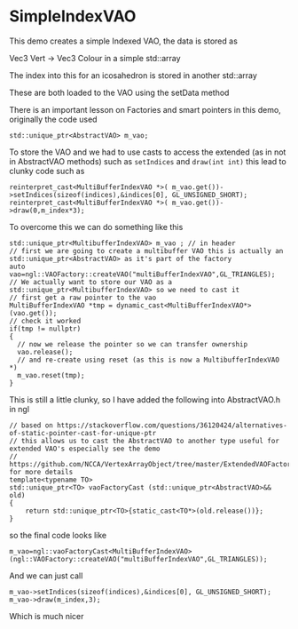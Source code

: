 # SimpleIndexVAO
This demo creates a simple Indexed VAO, the data is stored as

Vec3 Vert -> Vec3 Colour in a simple std::array

The index into this for an icosahedron is stored in another  std::array

These are both loaded to the VAO using the setData method

There is an important lesson on Factories and smart pointers in this demo, originally the code used

```
std::unique_ptr<AbstractVAO> m_vao;
```

To store the VAO and we had to use casts to access the extended (as in not in AbstractVAO methods) such as ```setIndices``` and ```draw(int int)``` this lead to clunky code such as

```
reinterpret_cast<MultiBufferIndexVAO *>( m_vao.get())->setIndices(sizeof(indices),&indices[0], GL_UNSIGNED_SHORT);
reinterpret_cast<MultiBufferIndexVAO *>( m_vao.get())->draw(0,m_index*3);
```

To overcome this we can do something like this

```
std::unique_ptr<MultibufferIndexVAO> m_vao ; // in header
// first we are going to create a multibuffer VAO this is actually an std::unique_ptr<AbstractVAO> as it's part of the factory
auto vao=ngl::VAOFactory::createVAO("multiBufferIndexVAO",GL_TRIANGLES);
// We actually want to store our VAO as a std::unique_ptr<MultibufferIndexVAO> so we need to cast it
// first get a raw pointer to the vao
MultiBufferIndexVAO *tmp = dynamic_cast<MultiBufferIndexVAO*>(vao.get());
// check it worked
if(tmp != nullptr)
{
  // now we release the pointer so we can transfer ownership
  vao.release();
  // and re-create using reset (as this is now a MultibufferIndexVAO *)
  m_vao.reset(tmp);
}

```

This is still a little clunky, so I have added the following into AbstractVAO.h in ngl

```
// based on https://stackoverflow.com/questions/36120424/alternatives-of-static-pointer-cast-for-unique-ptr
// this allows us to cast the AbstractVAO to another type useful for extended VAO's especially see the demo
// https://github.com/NCCA/VertexArrayObject/tree/master/ExtendedVAOFactory for more details
template<typename TO>
std::unique_ptr<TO> vaoFactoryCast (std::unique_ptr<AbstractVAO>&& old)
{
    return std::unique_ptr<TO>{static_cast<TO*>(old.release())};
}

```

so the final code looks like

```
m_vao=ngl::vaoFactoryCast<MultiBufferIndexVAO>(ngl::VAOFactory::createVAO("multiBufferIndexVAO",GL_TRIANGLES));

```

And we can just call

```
m_vao->setIndices(sizeof(indices),&indices[0], GL_UNSIGNED_SHORT);
m_vao->draw(m_index,3);
```

Which is much nicer
